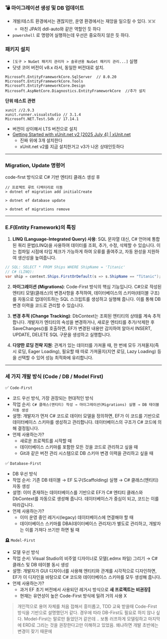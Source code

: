 

### 💣 마이그레이션 생성 및 DB 업데이트 
- 개발/테스트 환경에서는 괜찮지만, 운영 환경에서는 재앙을 일으킬 수 있다. ☠️☠️
	- 마친 JPA의 ddl-auto와 같은 역할인 듯 하다
- `powershell` 로 명령어 실행하는데 우선은 중요하지 않은 듯 하다.


### 패키지 설치
- `[도구 > NuGet 패키지 관리자 > 솔루션용 NuGet 패키지 관리...]` 실행
- 닷넷 코어 버전이 v8.x 라서, 동일한 버전대로 설치.
```text
Microsoft.EntityFrameworkCore.SqlServer  // 8.0.20
Microsoft.EntityFrameworkCore.Tools
Microsoft.EntityFrameworkCore.Design
Microsoft.AspNetCore.Diagnostics.EntityFrameworkCore  //추가 설치 
```

**단위 테스트 관련**
```text
xunit //2.9.3
xunit.runner.visualstudio // 3.1.4
Microsoft.NET.Test.Sdk // 17.14.1
```
- 버전이 상이해서 LTS 버전으로 설치
- [Getting Started with xUnit.net v2 [2025 July 4] | xUnit.net](https://xunit.net/docs/getting-started/v2/getting-started)
	- 진짜 위에 3개 설치한다 
	- xUnit.net v2를 지금 설치한거고 v3가 나온 상태인듯하다

---
### Migration, Update 명령어 
code-first 방식으로 C# 기반 엔티티 클래스 생성 후 
```shell
// 프로젝트 루트 디렉터리로 이동
> dotnet ef migration add initialCreate

> dotnet ef database update

> dotnet ef migrations remove
```

---


### E.F(Entity Framework)의 특징 

 1. **LINQ (Language-Integrated Query) 사용**: SQL 문자열 대신, C# 언어에 통합된 쿼리 문법(LINQ)을 사용하여 데이터를 조회, 추가, 수정, 삭제할 수 있습니다. 이는 컴파일 시점에 타입 체크가 가능하게
      하여 오류를 줄여주고, 자동 완성을 지원하여 생산성을 높여줍니다.

```c# 
// SQL: SELECT * FROM Ships WHERE ShipName = 'Titanic'
// C# (LINQ):
var ship = context.Ships.FirstOrDefault(s => s.ShipName == "Titanic");
```

   2. **마이그레이션 (Migrations)**: Code-First 방식의 핵심 기능입니다. C#으로 작성된 엔티티 모델(클래스)의 변경사항을 추적하여, 데이터베이스의 스키마(테이블 구조)를 자동으로 업데이트하는 SQL 스크립트를 생성하고 실행해 줍니다. 이를 통해 DB 변경 이력을 코드로 관리할 수 있습니다.

   3. **변경 추적 (Change Tracking)**: DbContext는 조회된 엔티티의 상태를 계속 추적합니다. 개발자가 엔티티의 속성을 변경하거나, 새로운 엔티티를 추가/삭제한 후 SaveChanges()를 호출하면, EF가 변경된 내용만 감지하여 알아서 INSERT, UPDATE, DELETE SQL 구문을 생성하고 실행합니다.

   4. **다양한 로딩 전략 지원**: 관계가 있는 데이터를 가져올 때, 한 번에 모두 가져올지(즉시 로딩, Eager Loading), 필요할 때 따로 가져올지(지연 로딩, Lazy Loading) 등을 선택할 수 있어 성능 최적화에 유리합니다.

---

### 세 가지 개발 방식 (Code / DB / Model First)

✅ `Code-First` 
- 코드 우선 방식, 가장 권장되는 현대적인 방식
- 작업 순서: `C# 클래스(엔티티) 작성 → 마이그레이션(Migrations) 실행 → DB 테이블 자동 생성`
- 설명: 개발자가 먼저 C# 코드로 데이터 모델을 정의하면, EF가 이 코드를 기반으로 데이터베이스 스키마를 생성하고 관리합니다. 데이터베이스의 구조가 C# 코드에 의해 결정됩니다.
- 언제 사용하는가?
	- 새로운 프로젝트를 시작할 때
	- 데이터베이스 스키마를 포함한 모든 것을 코드로 관리하고 싶을 때
	- Git과 같은 버전 관리 시스템으로 DB 스키마 변경 이력을 관리하고 싶을 때

✅ `Database-First`
- DB 우선 방식
- 작업 순서: 기존 DB 테이블 → EF 도구(Scaffolding) 실행 → C# 클래스(엔티티) 자동 생성
- 설명: 이미 존재하는 데이터베이스를 기반으로 EF가 C# 엔티티 클래스와 DbContext를 자동으로 생성해 줍니다. 데이터베이스가 중심이 되고, 코드는 이를 따라갑니다.
- 언제 사용하는가?
	- 이미 운영 중인 레거시(legacy) 데이터베이스에 연결해야 할 때
	- 데이터베이스 스키마를 DBA(데이터베이스 관리자)가 별도로 관리하고, 개발자는 이를 가져다 쓰기만 하면 될 때

🪦 `Model-First`
- 모델 우선 방식 
- 작업 순서: Visual Studio의 비주얼 디자이너로 모델(.edmx 파일) 그리기 → C# 클래스 및 DB 테이블 동시 생성
- 설명: 개발자가 GUI 디자이너를 사용해 엔티티와 관계를 시각적으로 디자인하면, EF가 이 디자인을 바탕으로 C# 코드와 데이터베이스 스키마를 모두 생성해 줍니다.
- 언제 사용하는가?
	- 과거 EF 초기 버전에서 사용되던 레거시 방식으로 **새 프로젝트는 비권장**💩
	- 현재는 유연성이 높은 Code-First 방식에 밀려 거의 사용 X

> 개인적으로 용어 자체를 처음 접해서 흥미롭고, TDD 교육 받을때 Code-First 방식을 기반으로 설명했던거 같다. 경우에 따라 DB-First도 필요로 하지 않나 싶다. Model-First는 말로만 들었던거 같은데 .. 보통 러프하게 모델링하고 마지막에 ERD로 그리는 것을 권장한다고만 이해하고 있었음. 왜냐하면 개발 초반에는 변경이 잦기 때문에 



